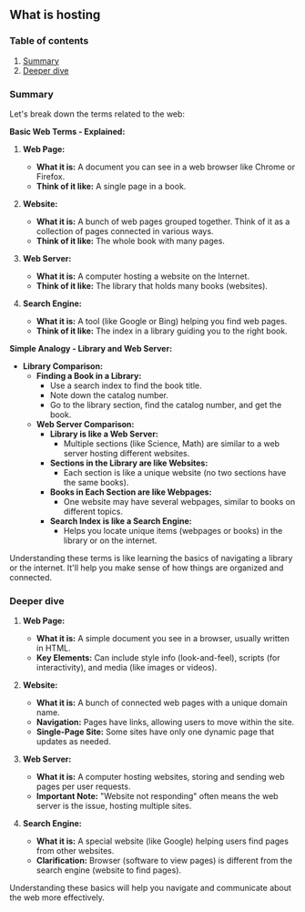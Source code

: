 ## What is hosting

### Table of contents
1. [Summary](#summary)
2. [Deeper dive](#deeper-dive)

### Summary
Let's break down the terms related to the web:

**Basic Web Terms - Explained:**

1. **Web Page:**
   - **What it is:** A document you can see in a web browser like Chrome or Firefox.
   - **Think of it like:** A single page in a book.

2. **Website:**
   - **What it is:** A bunch of web pages grouped together. Think of it as a collection of pages connected in various ways.
   - **Think of it like:** The whole book with many pages.

3. **Web Server:**
   - **What it is:** A computer hosting a website on the Internet.
   - **Think of it like:** The library that holds many books (websites).

4. **Search Engine:**
   - **What it is:** A tool (like Google or Bing) helping you find web pages.
   - **Think of it like:** The index in a library guiding you to the right book.

**Simple Analogy - Library and Web Server:**

- **Library Comparison:**
  - **Finding a Book in a Library:**
    - Use a search index to find the book title.
    - Note down the catalog number.
    - Go to the library section, find the catalog number, and get the book.
  - **Web Server Comparison:**
    - **Library is like a Web Server:**
      - Multiple sections (like Science, Math) are similar to a web server hosting different websites.
    - **Sections in the Library are like Websites:**
      - Each section is like a unique website (no two sections have the same books).
    - **Books in Each Section are like Webpages:**
      - One website may have several webpages, similar to books on different topics.
    - **Search Index is like a Search Engine:**
      - Helps you locate unique items (webpages or books) in the library or on the internet.

Understanding these terms is like learning the basics of navigating a library or the internet. It'll help you make sense of how things are organized and connected.

### Deeper dive

1. **Web Page:**
   - **What it is:** A simple document you see in a browser, usually written in HTML.
   - **Key Elements:** Can include style info (look-and-feel), scripts (for interactivity), and media (like images or videos).

2. **Website:**
   - **What it is:** A bunch of connected web pages with a unique domain name.
   - **Navigation:** Pages have links, allowing users to move within the site.
   - **Single-Page Site:** Some sites have only one dynamic page that updates as needed.

3. **Web Server:**
   - **What it is:** A computer hosting websites, storing and sending web pages per user requests.
   - **Important Note:** "Website not responding" often means the web server is the issue, hosting multiple sites.

4. **Search Engine:**
   - **What it is:** A special website (like Google) helping users find pages from other websites.
   - **Clarification:** Browser (software to view pages) is different from the search engine (website to find pages).

Understanding these basics will help you navigate and communicate about the web more effectively.
